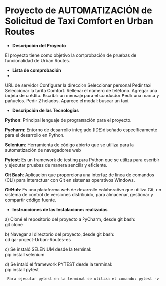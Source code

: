 # Proyecto de AUTOMATIZACIÓN de Solicitud de Taxi Comfort en Urban Routes 


- **Descripción del Proyecto**

El proyecto tiene como objetivo la comprobación de pruebas de funcionalidad de Urban Routes.


- **Lista de comprobación**
- 
URL de servidor
Configurar la dirección
Seleccionar personal
Pedir taxi
Seleccionar la tarifa Comfort.
Rellenar el número de teléfono.
Agregar una tarjeta de crédito.
Escribir un mensaje para el conductor
Pedir una manta y pañuelos.
Pedir 2 helados.
Aparece el modal: buscar un taxi.



- **Descripción de las Tecnologías**

**Python**: Principal lenguaje de programación para el proyecto. 

**Pycharm**: Entorno de desarrollo integrado (IDE)diseñado específicamente para el desarrollo en Python.

**Selenium**: Herramienta de código abierto que se utiliza para la automatización de navegadores web

**Pytest**: Es un framework de testing para Python que se utiliza para escribir y ejecutar pruebas de manera sencilla y eficiente.

**Git Bash**: Aplicación que proporciona una interfaz de línea de comandos (CLI) para interactuar con Git en sistemas operativos Windows.

**GitHub**: Es una plataforma web de desarrollo colaborativo que utiliza Git, un sistema de control de versiones distribuido, para almacenar, gestionar y compartir código fuente.



- **Instrucciones de las Instalaciones realizadas**
   
a) Cloné el repositorio del proyecto a PyCharm, desde git bash:\
     git clone <URL DEL REPOSITORIO>

b) Navegar al directorio del proyecto, desde git bash:\
     cd qa-project-Urban-Routes-es

c) Se instaló SELENIUM desde la terminal:\
     pip install selenium

d) Se intaló el framework PYTEST desde la terminal:\
     pip install pytest

     Para ejecutar pytest en la terminal se utiliza el comando: pytest -v
